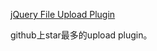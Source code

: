 ﻿[jQuery File Upload Plugin](https://github.com/blueimp/jQuery-File-Upload)

github上star最多的upload plugin。